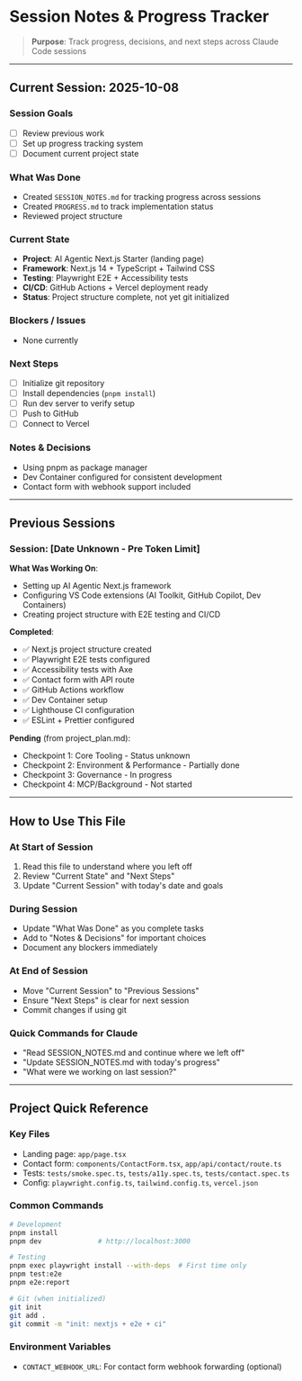 # Session Notes & Progress Tracker

> **Purpose**: Track progress, decisions, and next steps across Claude Code sessions

---

## Current Session: 2025-10-08

### Session Goals
- [ ] Review previous work
- [ ] Set up progress tracking system
- [ ] Document current project state

### What Was Done
- Created `SESSION_NOTES.md` for tracking progress across sessions
- Created `PROGRESS.md` to track implementation status
- Reviewed project structure

### Current State
- **Project**: AI Agentic Next.js Starter (landing page)
- **Framework**: Next.js 14 + TypeScript + Tailwind CSS
- **Testing**: Playwright E2E + Accessibility tests
- **CI/CD**: GitHub Actions + Vercel deployment ready
- **Status**: Project structure complete, not yet git initialized

### Blockers / Issues
- None currently

### Next Steps
- [ ] Initialize git repository
- [ ] Install dependencies (`pnpm install`)
- [ ] Run dev server to verify setup
- [ ] Push to GitHub
- [ ] Connect to Vercel

### Notes & Decisions
- Using pnpm as package manager
- Dev Container configured for consistent development
- Contact form with webhook support included

---

## Previous Sessions

### Session: [Date Unknown - Pre Token Limit]

**What Was Working On**:
- Setting up AI Agentic Next.js framework
- Configuring VS Code extensions (AI Toolkit, GitHub Copilot, Dev Containers)
- Creating project structure with E2E testing and CI/CD

**Completed**:
- ✅ Next.js project structure created
- ✅ Playwright E2E tests configured
- ✅ Accessibility tests with Axe
- ✅ Contact form with API route
- ✅ GitHub Actions workflow
- ✅ Dev Container setup
- ✅ Lighthouse CI configuration
- ✅ ESLint + Prettier configured

**Pending** (from project_plan.md):
- Checkpoint 1: Core Tooling - Status unknown
- Checkpoint 2: Environment & Performance - Partially done
- Checkpoint 3: Governance - In progress
- Checkpoint 4: MCP/Background - Not started

---

## How to Use This File

### At Start of Session
1. Read this file to understand where you left off
2. Review "Current State" and "Next Steps"
3. Update "Current Session" with today's date and goals

### During Session
- Update "What Was Done" as you complete tasks
- Add to "Notes & Decisions" for important choices
- Document any blockers immediately

### At End of Session
- Move "Current Session" to "Previous Sessions"
- Ensure "Next Steps" is clear for next session
- Commit changes if using git

### Quick Commands for Claude
- "Read SESSION_NOTES.md and continue where we left off"
- "Update SESSION_NOTES.md with today's progress"
- "What were we working on last session?"

---

## Project Quick Reference

### Key Files
- Landing page: `app/page.tsx`
- Contact form: `components/ContactForm.tsx`, `app/api/contact/route.ts`
- Tests: `tests/smoke.spec.ts`, `tests/a11y.spec.ts`, `tests/contact.spec.ts`
- Config: `playwright.config.ts`, `tailwind.config.ts`, `vercel.json`

### Common Commands
```bash
# Development
pnpm install
pnpm dev              # http://localhost:3000

# Testing
pnpm exec playwright install --with-deps  # First time only
pnpm test:e2e
pnpm e2e:report

# Git (when initialized)
git init
git add .
git commit -m "init: nextjs + e2e + ci"
```

### Environment Variables
- `CONTACT_WEBHOOK_URL`: For contact form webhook forwarding (optional)
